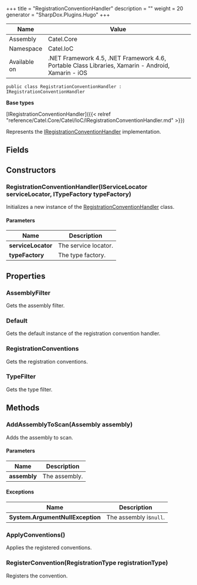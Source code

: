 

+++
title = "RegistrationConventionHandler" 
description = ""
weight = 20
generator = "SharpDox.Plugins.Hugo"
+++

Name|Value
---|---
Assembly|Catel.Core
Namespace|Catel.IoC
Available on|.NET Framework 4.5, .NET Framework 4.6, Portable Class Libraries, Xamarin - Android, Xamarin - iOS

```
public class RegistrationConventionHandler : IRegistrationConventionHandler
```

**Base types**

[IRegistrationConventionHandler]({{< relref "reference/Catel.Core/Catel/IoC/IRegistrationConventionHandler.md" >}})

Represents the [IRegistrationConventionHandler](#) implementation.

## Fields

## Constructors

### RegistrationConventionHandler(IServiceLocator serviceLocator, ITypeFactory typeFactory)

Initializes a new instance of the [RegistrationConventionHandler](#) class.

#### Parameters

Name|Description
---|---
**serviceLocator**|The service locator.
**typeFactory**|The type factory.

## Properties

### AssemblyFilter

Gets the assembly filter.

### Default

Gets the default instance of the registration convention handler.

### RegistrationConventions

Gets the registration conventions.

### TypeFilter

Gets the type filter.

## Methods

### AddAssemblyToScan(Assembly assembly)

Adds the assembly to scan.

#### Parameters

Name|Description
---|---
**assembly**|The assembly.

#### Exceptions

Name|Description
---|---
**System.ArgumentNullException**|The assembly is`null`.

### ApplyConventions()

Applies the registered conventions.

### RegisterConvention<TRegistrationConvention>(RegistrationType registrationType)

Registers the convention.

